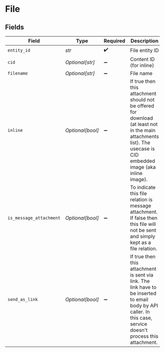 # File


## Fields

| Field                                                                                                                                                                          | Type                                                                                                                                                                           | Required                                                                                                                                                                       | Description                                                                                                                                                                    | Example                                                                                                                                                                        |
| ------------------------------------------------------------------------------------------------------------------------------------------------------------------------------ | ------------------------------------------------------------------------------------------------------------------------------------------------------------------------------ | ------------------------------------------------------------------------------------------------------------------------------------------------------------------------------ | ------------------------------------------------------------------------------------------------------------------------------------------------------------------------------ | ------------------------------------------------------------------------------------------------------------------------------------------------------------------------------ |
| `entity_id`                                                                                                                                                                    | *str*                                                                                                                                                                          | :heavy_check_mark:                                                                                                                                                             | File entity ID                                                                                                                                                                 | f820ce3b-07b0-45ae-bcc6-babb2f53f79f                                                                                                                                           |
| `cid`                                                                                                                                                                          | *Optional[str]*                                                                                                                                                                | :heavy_minus_sign:                                                                                                                                                             | Content ID (for inline)                                                                                                                                                        | fb222496-a1a5-4639-94f2-07b5e35e4068                                                                                                                                           |
| `filename`                                                                                                                                                                     | *Optional[str]*                                                                                                                                                                | :heavy_minus_sign:                                                                                                                                                             | File name                                                                                                                                                                      | Produktinformationen_epilot360_Double_Opt_in.pdf                                                                                                                               |
| `inline`                                                                                                                                                                       | *Optional[bool]*                                                                                                                                                               | :heavy_minus_sign:                                                                                                                                                             | If true then this attachment should not be offered for download (at least not in the main attachments list).            The usecase is CID embedded image (aka inline image).<br/> |                                                                                                                                                                                |
| `is_message_attachment`                                                                                                                                                        | *Optional[bool]*                                                                                                                                                               | :heavy_minus_sign:                                                                                                                                                             | To indicate this file relation is message attachment. If false then this file will not be sent and simply kept as a file relation.                                             |                                                                                                                                                                                |
| `send_as_link`                                                                                                                                                                 | *Optional[bool]*                                                                                                                                                               | :heavy_minus_sign:                                                                                                                                                             | If true then this attachment is sent via link. The link have to be inserted to email body by API caller.            In this case, service doesn't process this attachment.<br/> |                                                                                                                                                                                |